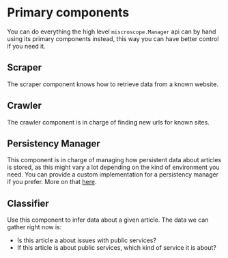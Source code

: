 # Primary components
You can do everything the high level `miscroscope.Manager` api can by hand using its primary components instead, 
this way you can have better control if you need it.

## Scraper
The scraper component knows how to retrieve data from a known website. 

## Crawler
The crawler component is in charge of finding new urls for known sites.

## Persistency Manager
This component is in charge of managing how persistent data about articles is stored, as this might vary a lot depending on the kind of environment you need. You can provide a custom implementation for a persistency manager if you prefer. More on that [here](providing-a-custom-persistency-manager.md).

## Classifier
Use this component to infer data about a given article. The data we can gather right now is:

* Is this article a about issues with public services?
* If this article is about public services, which kind of service it is about?


